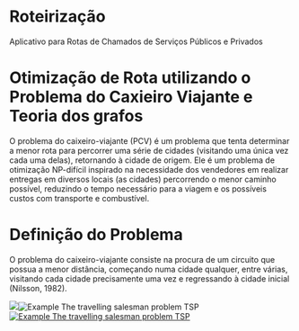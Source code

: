 # Roteirização
Aplicativo para Rotas de Chamados de Serviços Públicos e Privados

# Otimização de Rota utilizando o Problema do Caxieiro Viajante e Teoria dos grafos

O problema do caixeiro-viajante (PCV) é um problema que tenta determinar a menor rota para percorrer uma série de cidades (visitando uma única vez cada uma delas), retornando à cidade de origem. Ele é um problema de otimização NP-difícil inspirado na necessidade dos vendedores em realizar entregas em diversos locais (as cidades) percorrendo o menor caminho possível, reduzindo o tempo necessário para a viagem e os possíveis custos com transporte e combustível.

# Definição do Problema

O problema do caixeiro-viajante consiste na procura de um circuito que possua a menor distância, começando numa cidade qualquer, entre várias, visitando cada cidade precisamente uma vez e regressando à cidade inicial (Nilsson, 1982).

<img src=a href="https://im.ge/i/Example-The-travelling-salesman-problem-TSP.paC24F"><img src="https://i.im.ge/2025/03/14/paC24F.Example-The-travelling-salesman-problem-TSP.gif" alt="Example The travelling salesman problem TSP" border="0"></a><a href="https://im.ge/i/Example-The-travelling-salesman-problem-TSP.paxidq"><img src="https://i.im.ge/2025/03/14/paxidq.Example-The-travelling-salesman-problem-TSP.gif" alt="Example The travelling salesman problem TSP" border="0"></a>
